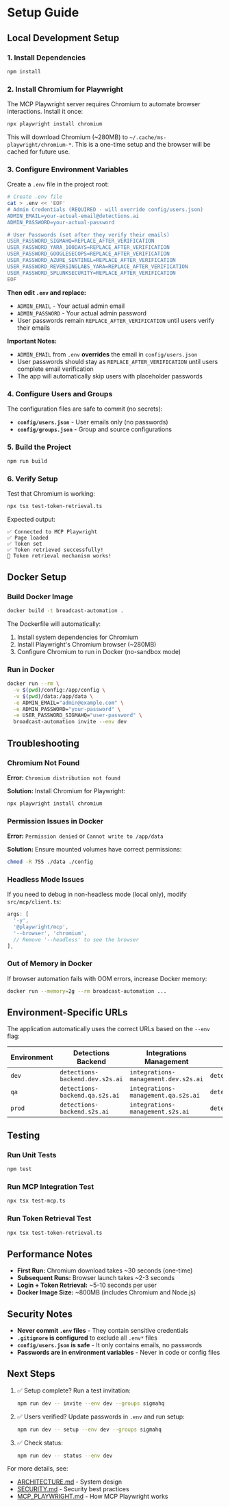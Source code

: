 # Setup Guide

## Local Development Setup

### 1. Install Dependencies

```bash
npm install
```

### 2. Install Chromium for Playwright

The MCP Playwright server requires Chromium to automate browser interactions. Install it once:

```bash
npx playwright install chromium
```

This will download Chromium (~280MB) to `~/.cache/ms-playwright/chromium-*`. This is a one-time setup and the browser will be cached for future use.

### 3. Configure Environment Variables

Create a `.env` file in the project root:

```bash
# Create .env file
cat > .env << 'EOF'
# Admin Credentials (REQUIRED - will override config/users.json)
ADMIN_EMAIL=your-actual-email@detections.ai
ADMIN_PASSWORD=your-actual-password

# User Passwords (set after they verify their emails)
USER_PASSWORD_SIGMAHQ=REPLACE_AFTER_VERIFICATION
USER_PASSWORD_YARA_100DAYS=REPLACE_AFTER_VERIFICATION
USER_PASSWORD_GOOGLESECOPS=REPLACE_AFTER_VERIFICATION
USER_PASSWORD_AZURE_SENTINEL=REPLACE_AFTER_VERIFICATION
USER_PASSWORD_REVERSINGLABS_YARA=REPLACE_AFTER_VERIFICATION
USER_PASSWORD_SPLUNKSECURITY=REPLACE_AFTER_VERIFICATION
EOF
```

**Then edit `.env` and replace:**
- `ADMIN_EMAIL` - Your actual admin email
- `ADMIN_PASSWORD` - Your actual admin password
- User passwords remain `REPLACE_AFTER_VERIFICATION` until users verify their emails

**Important Notes:**
- `ADMIN_EMAIL` from `.env` **overrides** the email in `config/users.json`
- User passwords should stay as `REPLACE_AFTER_VERIFICATION` until users complete email verification
- The app will automatically skip users with placeholder passwords

### 4. Configure Users and Groups

The configuration files are safe to commit (no secrets):

- **`config/users.json`** - User emails only (no passwords)
- **`config/groups.json`** - Group and source configurations

### 5. Build the Project

```bash
npm run build
```

### 6. Verify Setup

Test that Chromium is working:

```bash
npx tsx test-token-retrieval.ts
```

Expected output:
```
✅ Connected to MCP Playwright
✅ Page loaded
✅ Token set
✅ Token retrieved successfully!
🎉 Token retrieval mechanism works!
```

## Docker Setup

### Build Docker Image

```bash
docker build -t broadcast-automation .
```

The Dockerfile will automatically:
1. Install system dependencies for Chromium
2. Install Playwright's Chromium browser (~280MB)
3. Configure Chromium to run in Docker (no-sandbox mode)

### Run in Docker

```bash
docker run --rm \
  -v $(pwd)/config:/app/config \
  -v $(pwd)/data:/app/data \
  -e ADMIN_EMAIL="admin@example.com" \
  -e ADMIN_PASSWORD="your-password" \
  -e USER_PASSWORD_SIGMAHQ="user-password" \
  broadcast-automation invite --env dev
```

## Troubleshooting

### Chromium Not Found

**Error:** `Chromium distribution not found`

**Solution:** Install Chromium for Playwright:
```bash
npx playwright install chromium
```

### Permission Issues in Docker

**Error:** `Permission denied` or `Cannot write to /app/data`

**Solution:** Ensure mounted volumes have correct permissions:
```bash
chmod -R 755 ./data ./config
```

### Headless Mode Issues

If you need to debug in non-headless mode (local only), modify `src/mcp/client.ts`:

```typescript
args: [
  '-y', 
  '@playwright/mcp',
  '--browser', 'chromium',
  // Remove '--headless' to see the browser
],
```

### Out of Memory in Docker

If browser automation fails with OOM errors, increase Docker memory:

```bash
docker run --memory=2g --rm broadcast-automation ...
```

## Environment-Specific URLs

The application automatically uses the correct URLs based on the `--env` flag:

| Environment | Detections Backend | Integrations Management | App URL |
|-------------|-------------------|------------------------|---------|
| `dev` | `detections-backend.dev.s2s.ai` | `integrations-management.dev.s2s.ai` | `detections.dev.s2s.ai` |
| `qa` | `detections-backend.qa.s2s.ai` | `integrations-management.qa.s2s.ai` | `detections.qa.s2s.ai` |
| `prod` | `detections-backend.s2s.ai` | `integrations-management.s2s.ai` | `detections.ai` |

## Testing

### Run Unit Tests

```bash
npm test
```

### Run MCP Integration Test

```bash
npx tsx test-mcp.ts
```

### Run Token Retrieval Test

```bash
npx tsx test-token-retrieval.ts
```

## Performance Notes

- **First Run:** Chromium download takes ~30 seconds (one-time)
- **Subsequent Runs:** Browser launch takes ~2-3 seconds
- **Login + Token Retrieval:** ~5-10 seconds per user
- **Docker Image Size:** ~800MB (includes Chromium and Node.js)

## Security Notes

- **Never commit `.env` files** - They contain sensitive credentials
- **`.gitignore` is configured** to exclude all `.env*` files
- **`config/users.json` is safe** - It only contains emails, no passwords
- **Passwords are in environment variables** - Never in code or config files

## Next Steps

1. ✅ Setup complete? Run a test invitation:
   ```bash
   npm run dev -- invite --env dev --groups sigmahq
   ```

2. ✅ Users verified? Update passwords in `.env` and run setup:
   ```bash
   npm run dev -- setup --env dev --groups sigmahq
   ```

3. ✅ Check status:
   ```bash
   npm run dev -- status --env dev
   ```

For more details, see:
- [ARCHITECTURE.md](./ARCHITECTURE.md) - System design
- [SECURITY.md](./SECURITY.md) - Security best practices
- [MCP_PLAYWRIGHT.md](./MCP_PLAYWRIGHT.md) - How MCP Playwright works

